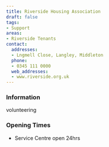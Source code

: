 ```yaml
---
title: Riverside Housing Association
draft: false
tags:
- Support
areas:
- Riverside Tenants
contact:
  addresses:
  - Lngmell Close, Langley, Middleton
  phone:
  - 0345 111 0000
  web_addresses:
  - www.riverside.org.uk
---
```


### Information
volunteering

### Opening Times
* Service Centre open 24hrs


